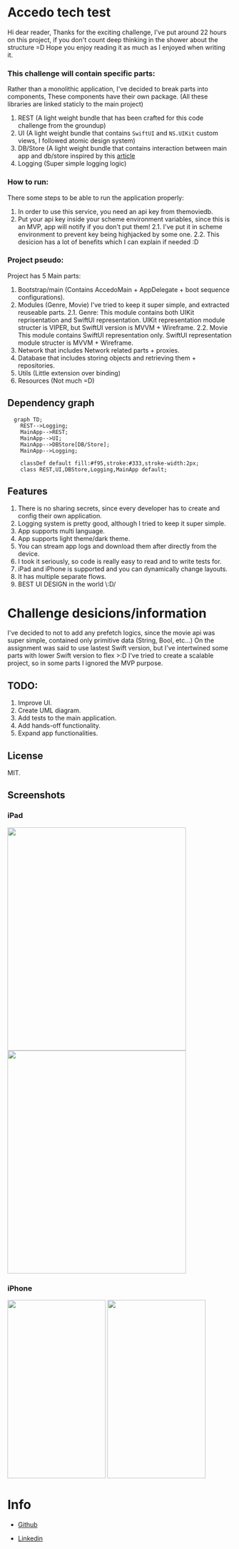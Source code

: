 # Accedo tech test

Hi dear reader,
Thanks for the exciting challenge,
I've put around 22 hours on this project, if you don't count deep thinking in the shower about the structure =D
Hope you enjoy reading it as much as I enjoyed when writing it.

### This challenge will contain specific parts:
Rather than a monolithic application, I've decided to break parts into components,
These components have their own package.
(All these libraries are linked staticly to the main project)

1. REST (A light weight bundle that has been crafted for this code challenge from the groundup)
2. UI (A light weight bundle that contains `SwiftUI` and `NS.UIKit` custom views, I followed atomic design system)
3. DB/Store (A light weight bundle that contains interaction between main app and db/store inspired by this [article][cache-article-url]
4. Logging (Super simple logging logic)

### How to run:
There some steps to be able to run the application properly:
1. In order to use this service, you need an api key from themoviedb.
2. Put your api key inside your scheme environment variables, since this is an MVP, app will notify if you don't put them!
2.1. I've put it in scheme environment to prevent key being highjacked by some one.
2.2. This desicion has a lot of benefits which I can explain if needed :D

### Project pseudo: 
Project has 5 Main parts:

1. Bootstrap/main (Contains AccedoMain + AppDelegate + boot sequence configurations).
2. Modules (Genre, Movie)
I've tried to keep it super simple, and extracted reuseable parts.
2.1. Genre:
     This module contains both UIKit reprisentation and SwiftUI representation.
     UIKit representation module structer is VIPER, but SwiftUI version is MVVM + Wireframe.
2.2. Movie
     This module contains SwiftUI representation only.
     SwiftUI representation module structer is MVVM + Wireframe.
3. Network that includes Network related parts + proxies.
4. Database that includes storing objects and retrieving them + repositories.
5. Utils (Little extension over binding)
6. Resources (Not much =D)

## Dependency graph
```mermaid
  graph TD;
    REST-->Logging;
    MainApp-->REST;
    MainApp-->UI;
    MainApp-->DBStore[DB/Store];
    MainApp-->Logging;

    classDef default fill:#f95,stroke:#333,stroke-width:2px;
    class REST,UI,DBStore,Logging,MainApp default;
```

## Features
1. There is no sharing secrets, since every developer has to create and config their own application.
2. Logging system is pretty good, although I tried to keep it super simple.
3. App supports multi language.
4. App supports light theme/dark theme.
5. You can stream app logs and download them after directly from the device.
6. I took it seriously, so code is really easy to read and to write tests for.
7. iPad and iPhone is supported and you can dynamically change layouts.
8. It has multiple separate flows.
9. BEST UI DESIGN in the world \\:D/

# Challenge desicions/information
I've decided to not to add any prefetch logics, since the movie api was super simple, contained only primitive data (String, Bool, etc...)
On the assignment was said to use lastest Swift version, but I've intertwined some parts with lower Swift version to flex >:D
I've tried to create a scalable project, so in some parts I ignored the MVP purpose.

## TODO:
1. Improve UI.
2. Create UML diagram.
3. Add tests to the main application.
4. Add hands-off functionality.
5. Expand app functionalities.

## License

MIT.

## Screenshots

### iPad

<img src=https://github.com/sajacl/Accedo/assets/16305174/cbb10403-7aaa-4a1d-86bd-48e7914e4e51 width="400" height="500" />
<img src=https://github.com/sajacl/Accedo/assets/16305174/c2b7972d-9efd-49c3-9a64-7f7923e134ee width="400" height="500" />

### iPhone

<img src=https://github.com/sajacl/Accedo/assets/16305174/527b101c-f8c8-4d60-adc3-4e656c43d5c2 width="220" height="400" />
<img src=https://github.com/sajacl/Accedo/assets/16305174/3cb3444b-606e-422c-8ce0-34ef5c9438aa width="220" height="400" />

# Info

- [Github][github-url]
- [Linkedin][linkedin-url]

   [github-url]: <https://www.github.com/sajacl>
   [linkedin-url]: <https://www.linkedin.com/in/sajacl/>
   [cache-article-url]: <https://www.swiftbysundell.com/articles/caching-in-swift>
